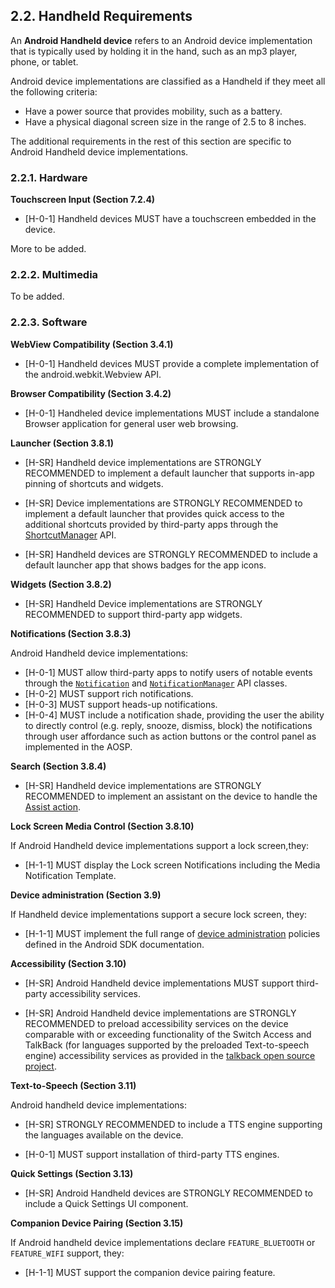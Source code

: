 ## 2.2\. Handheld Requirements

An **Android Handheld device** refers to an Android device implementation that is
typically used by holding it in the hand, such as an mp3 player, phone, or
tablet.

Android device implementations are classified as a Handheld if they meet all the
following criteria:

*   Have a power source that provides mobility, such as a battery.
*   Have a physical diagonal screen size in the range of 2.5 to 8 inches.

The additional requirements in the rest of this section are specific to Android
Handheld device implementations.

### 2.2.1\. Hardware

**Touchscreen Input (Section 7.2.4)**

*   [H-0-1]  Handheld devices MUST have a touchscreen embedded in the device.

More to be added.

### 2.2.2\. Multimedia

To be added.

### 2.2.3\. Software

**WebView Compatibility (Section 3.4.1)**

*   [H-0-1] Handheld devices MUST provide a complete implementation of the android.webkit.Webview API.

**Browser Compatibility (Section 3.4.2)**

*   [H-0-1] Handheled device implementations MUST include a standalone Browser application for general
user web browsing.

**Launcher (Section 3.8.1)**

*   [H-SR] Handheld device implementations are STRONGLY RECOMMENDED to implement a default launcher
    that supports in-app pinning of shortcuts and widgets.

*   [H-SR] Device implementations are STRONGLY RECOMMENDED to implement a default launcher that
    provides quick access to the additional shortcuts provided by third-party apps through the
    [ShortcutManager](
    https://developer.android.com/reference/android/content/pm/ShortcutManager.html) API.

*   [H-SR] Handheld devices are STRONGLY RECOMMENDED to include a default
    launcher app that shows badges for the app icons.

**Widgets (Section 3.8.2)**

*   [H-SR] Handheld Device implementations are STRONGLY RECOMMENDED to support
    third-party app widgets.


**Notifications (Section 3.8.3)**

Android Handheld device implementations:

*   [H-0-1] MUST allow third-party apps to notify users
    of notable events through the [`Notification`](
    https://developer.android.com/reference/android/app/Notification.html) and
    [`NotificationManager`](
    https://developer.android.com/reference/android/app/NotificationManager.html)
    API classes.
*   [H-0-2] MUST support rich notifications.
*   [H-0-3] MUST support heads-up notifications.
*   [H-0-4] MUST include a notification shade, providing the user the ability
    to directly control (e.g. reply, snooze, dismiss, block) the notifications
    through user affordance such as action buttons or the control panel as
    implemented in the AOSP.

**Search (Section 3.8.4)**

*   [H-SR] Handheld device implementations are STRONGLY RECOMMENDED to implement
    an assistant on the device to handle the [Assist action](
    http://developer.android.com/reference/android/content/Intent.html#ACTION_ASSIST).

**Lock Screen Media Control (Section 3.8.10)**

If Android Handheld device implementations support a lock screen,they:

*   [H-1-1] MUST display the Lock screen Notifications including the Media Notification Template.

**Device administration (Section 3.9)**

If Handheld device implementations support a secure lock screen, they:

*   [H-1-1] MUST implement the full range of [device administration](
http://developer.android.com/guide/topics/admin/device-admin.html) 
policies defined in the Android SDK documentation.

**Accessibility (Section 3.10)**

*  [H-SR] Android Handheld device implementations MUST support third-party
   accessibility services.

*  [H-SR] Android Handheld device implementations are STRONGLY RECOMMENDED to
   preload accessibility services on the device comparable with or exceeding
   functionality of the Switch Access and TalkBack (for languages supported by
   the preloaded Text-to-speech engine) accessibility services as provided in
   the [talkback open source project](https://github.com/google/talkback).

**Text-to-Speech (Section 3.11)**

Android handheld device implementations: 

*   [H-SR] STRONGLY RECOMMENDED to include a TTS engine supporting the
    languages available on the device.

*   [H-0-1] MUST support installation of third-party TTS engines.


**Quick Settings (Section 3.13)**

*    [H-SR] Android Handheld devices are STRONGLY RECOMMENDED to include a
     Quick Settings UI component.

**Companion Device Pairing (Section 3.15)**

If Android handheld device implementations declare `FEATURE_BLUETOOTH` or `FEATURE_WIFI` support, they:

*    [H-1-1] MUST support the companion device pairing feature.
